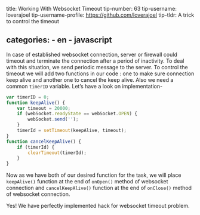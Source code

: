 

title: Working With Websocket Timeout
tip-number: 63
tip-username: loverajoel 
tip-username-profile: https://github.com/loverajoel
tip-tldr: A trick to control the timeout

categories:
    - en
    - javascript
---

In case of established websocket connection, server or firewall could timeout and terminate the connection after a period of inactivity. To deal with this situation, we send periodic message to the server. To control the timeout we will add two functions in our code : one to make sure connection keep alive and another one to cancel the keep alive. Also we need a common ```timerID``` variable.
Let’s have a look on implementation-

```js
var timerID = 0; 
function keepAlive() { 
    var timeout = 20000;  
    if (webSocket.readyState == webSocket.OPEN) {  
        webSocket.send('');  
    }  
    timerId = setTimeout(keepAlive, timeout);  
}  
function cancelKeepAlive() {  
    if (timerId) {  
        clearTimeout(timerId);  
    }  
}
```

Now as we have both of our desired function for the task, we will place ```keepAlive()``` function at the end of ```onOpen()``` method of websocket connection and ```cancelKeepAlive()``` function at the end of ```onClose()``` method of  websocket connection. 

Yes! We have perfectly implemented hack for websocket timeout problem.
